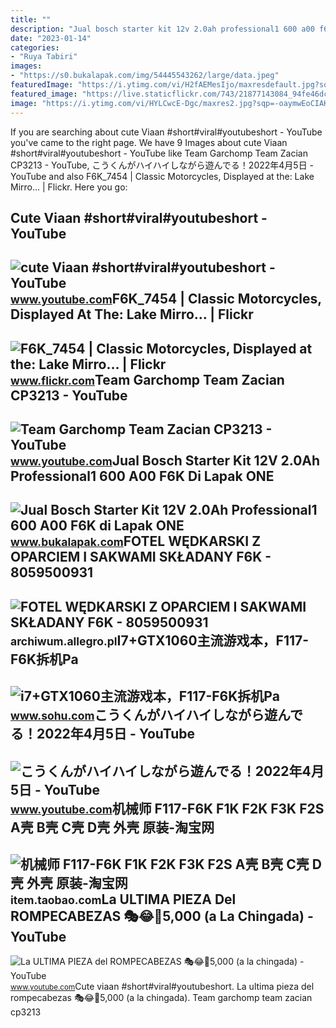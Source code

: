 ```yaml
---
title: ""
description: "Jual bosch starter kit 12v 2.0ah professional1 600 a00 f6k di lapak one"
date: "2023-01-14"
categories:
- "Ruya Tabiri"
images:
- "https://s0.bukalapak.com/img/54445543262/large/data.jpeg"
featuredImage: "https://i.ytimg.com/vi/H2fAEMesIjo/maxresdefault.jpg?sqp=-oaymwEmCIAKENAF8quKqQMa8AEB-AH-CYAC0AWKAgwIABABGGUgXyhTMA8=&amp;rs=AOn4CLCJYSghky0o-ilndxvg6fCYAda1ug"
featured_image: "https://live.staticflickr.com/743/21877143084_94fe46dc8d.jpg"
image: "https://i.ytimg.com/vi/HYLCwcE-Dgc/maxres2.jpg?sqp=-oaymwEoCIAKENAF8quKqQMcGADwAQH4AYwCgALgA4oCDAgAEAEYRSBHKGUwDw==&amp;rs=AOn4CLC_ulBvmvqa2cf2uT56Qfk3FCYaDA"
---
```


If you are searching about cute Viaan #short#viral#youtubeshort - YouTube you've came to the right page. We have 9 Images about cute Viaan #short#viral#youtubeshort - YouTube like Team Garchomp Team Zacian CP3213 - YouTube, こうくんがハイハイしながら遊んでる！2022年4月5日 - YouTube and also F6K\_7454 | Classic Motorcycles, Displayed at the: Lake Mirro… | Flickr. Here you go:

Cute Viaan #short#viral#youtubeshort - YouTube
----------------------------------------------

 ![cute Viaan #short#viral#youtubeshort - YouTube](https://i.ytimg.com/vi/oPb6FcYADA0/hq2.jpg?sqp=-oaymwEoCOADEOgC8quKqQMcGADwAQH4Ac4FgAKACooCDAgAEAEYZSBdKE4wDw==&rs=AOn4CLCUQw-VGHZGEBpxjRVtchxVuCjbhQ) <small>www.youtube.com</small>F6K\_7454 | Classic Motorcycles, Displayed At The: Lake Mirro… | Flickr
-----------------------------------------------------------------------

 ![F6K_7454 | Classic Motorcycles, Displayed at the: Lake Mirro… | Flickr](https://live.staticflickr.com/743/21877143084_94fe46dc8d.jpg) <small>www.flickr.com</small>Team Garchomp Team Zacian CP3213 - YouTube
------------------------------------------

 ![Team Garchomp Team Zacian CP3213 - YouTube](https://i.ytimg.com/vi/HYLCwcE-Dgc/maxres2.jpg?sqp=-oaymwEoCIAKENAF8quKqQMcGADwAQH4AYwCgALgA4oCDAgAEAEYRSBHKGUwDw==&rs=AOn4CLC_ulBvmvqa2cf2uT56Qfk3FCYaDA) <small>www.youtube.com</small>Jual Bosch Starter Kit 12V 2.0Ah Professional1 600 A00 F6K Di Lapak ONE
-----------------------------------------------------------------------

 ![Jual Bosch Starter Kit 12V 2.0Ah Professional1 600 A00 F6K di Lapak ONE](https://s0.bukalapak.com/img/54445543262/large/data.jpeg) <small>www.bukalapak.com</small>FOTEL WĘDKARSKI Z OPARCIEM I SAKWAMI SKŁADANY F6K - 8059500931
--------------------------------------------------------------

 ![FOTEL WĘDKARSKI Z OPARCIEM I SAKWAMI SKŁADANY F6K - 8059500931](https://a.allegroimg.com/s1024/0c9e95/540e7bb9457d9be21d99fc965cb1) <small>archiwum.allegro.pl</small>I7+GTX1060主流游戏本，F117-F6K拆机Pa
----------------------------

 ![i7+GTX1060主流游戏本，F117-F6K拆机Pa](http://img.mp.sohu.com/upload/20180106/46f460b0cd0842ffb991b34fc80d6ef6_th.png) <small>www.sohu.com</small>こうくんがハイハイしながら遊んでる！2022年4月5日 - YouTube
-------------------------------------

 ![こうくんがハイハイしながら遊んでる！2022年4月5日 - YouTube](https://i.ytimg.com/vi/H2fAEMesIjo/maxresdefault.jpg?sqp=-oaymwEmCIAKENAF8quKqQMa8AEB-AH-CYAC0AWKAgwIABABGGUgXyhTMA8=&rs=AOn4CLCJYSghky0o-ilndxvg6fCYAda1ug) <small>www.youtube.com</small>机械师 F117-F6K F1K F2K F3K F2S A壳 B壳 C壳 D壳 外壳 原装-淘宝网
--------------------------------------------------

 ![机械师 F117-F6K F1K F2K F3K F2S A壳 B壳 C壳 D壳 外壳 原装-淘宝网](https://gd4.alicdn.com/imgextra/i2/2137778362/O1CN0197VitU2BdqfuCNWYh_!!2137778362.jpg) <small>item.taobao.com</small>La ULTIMA PIEZA Del ROMPECABEZAS 🎭😂🧘5,000 (a La Chingada) - YouTube
-------------------------------------------------------------------

 ![La ULTIMA PIEZA del ROMPECABEZAS 🎭😂🧘5,000 (a la chingada) - YouTube](https://i.ytimg.com/vi/KdZ3OosEZ6s/hq2.jpg?sqp=-oaymwEoCOADEOgC8quKqQMcGADwAQH4Ad4EgAK4CIoCDAgAEAEYZSBMKGMwDw==&rs=AOn4CLCfzFvJaPoNerKMbSKycXF-fCyaDA) <small>www.youtube.com</small>Cute viaan #short#viral#youtubeshort. La ultima pieza del rompecabezas 🎭😂🧘5,000 (a la chingada). Team garchomp team zacian cp3213
